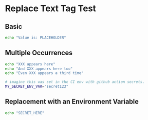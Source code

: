 # Replace Text Tag Test

## Basic

```bash docci-output-contains="Value is: 42" docci-replace-text="PLACEHOLDER;42"
echo "Value is: PLACEHOLDER"
```

## Multiple Occurrences

```bash docci-replace-text="XXX;YYY"
echo "XXX appears here"
echo "And XXX appears here too"
echo "Even XXX appears a third time"
```

```bash
# imagine this was set in the CI env with github action secrets.
MY_SECRET_ENV_VAR="secret123"
```

## Replacement with an Environment Variable

```bash docci-output-contains="secret123" docci-replace-text="SECRET_HERE;$MY_SECRET_ENV_VAR"
echo "SECRET_HERE"
```
